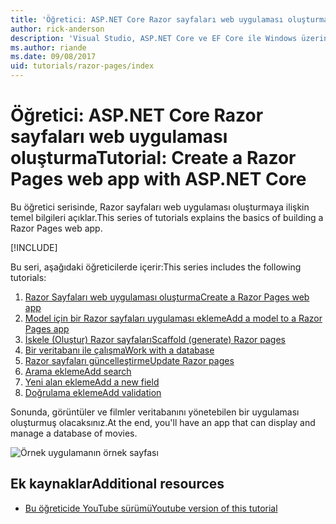 ```yaml
---
title: 'Öğretici: ASP.NET Core Razor sayfaları web uygulaması oluşturma'
author: rick-anderson
description: 'Visual Studio, ASP.NET Core ve EF Core ile Windows üzerinde Razor sayfaları web uygulaması oluşturun.'
ms.author: riande
ms.date: 09/08/2017
uid: tutorials/razor-pages/index
---
```

# <a name="tutorial-create-a-razor-pages-web-app-with-aspnet-core"></a><span data-ttu-id="37860-103">Öğretici: ASP.NET Core Razor sayfaları web uygulaması oluşturma</span><span class="sxs-lookup"><span data-stu-id="37860-103">Tutorial: Create a Razor Pages web app with ASP.NET Core</span></span>

<span data-ttu-id="37860-104">Bu öğretici serisinde, Razor sayfaları web uygulaması oluşturmaya ilişkin temel bilgileri açıklar.</span><span class="sxs-lookup"><span data-stu-id="37860-104">This series of tutorials explains the basics of building a Razor Pages web app.</span></span> 

[!INCLUDE[](~/includes/advancedRP.md)]

<span data-ttu-id="37860-105">Bu seri, aşağıdaki öğreticilerde içerir:</span><span class="sxs-lookup"><span data-stu-id="37860-105">This series includes the following tutorials:</span></span>

1. [<span data-ttu-id="37860-106">Razor Sayfaları web uygulaması oluşturma</span><span class="sxs-lookup"><span data-stu-id="37860-106">Create a Razor Pages web app</span></span>](xref:tutorials/razor-pages/razor-pages-start)
1. [<span data-ttu-id="37860-107">Model için bir Razor sayfaları uygulaması ekleme</span><span class="sxs-lookup"><span data-stu-id="37860-107">Add a model to a Razor Pages app</span></span>](xref:tutorials/razor-pages/model)
1. [<span data-ttu-id="37860-108">İskele (Oluştur) Razor sayfaları</span><span class="sxs-lookup"><span data-stu-id="37860-108">Scaffold (generate) Razor pages</span></span>](xref:tutorials/razor-pages/page)
1. [<span data-ttu-id="37860-109">Bir veritabanı ile çalışma</span><span class="sxs-lookup"><span data-stu-id="37860-109">Work with a database</span></span>](xref:tutorials/razor-pages/sql)
1. [<span data-ttu-id="37860-110">Razor sayfaları güncelleştirme</span><span class="sxs-lookup"><span data-stu-id="37860-110">Update Razor pages</span></span>](xref:tutorials/razor-pages/da1)
1. [<span data-ttu-id="37860-111">Arama ekleme</span><span class="sxs-lookup"><span data-stu-id="37860-111">Add search</span></span>](xref:tutorials/razor-pages/search)
1. [<span data-ttu-id="37860-112">Yeni alan ekleme</span><span class="sxs-lookup"><span data-stu-id="37860-112">Add a new field</span></span>](xref:tutorials/razor-pages/new-field)
1. [<span data-ttu-id="37860-113">Doğrulama ekleme</span><span class="sxs-lookup"><span data-stu-id="37860-113">Add validation</span></span>](xref:tutorials/razor-pages/validation)

<span data-ttu-id="37860-114">Sonunda, görüntüler ve filmler veritabanını yönetebilen bir uygulaması oluşturmuş olacaksınız.</span><span class="sxs-lookup"><span data-stu-id="37860-114">At the end, you'll have an app that can display and manage a database of movies.</span></span>

![Örnek uygulamanın örnek sayfası](index/_static/sample-page.png)

## <a name="additional-resources"></a><span data-ttu-id="37860-116">Ek kaynaklar</span><span class="sxs-lookup"><span data-stu-id="37860-116">Additional resources</span></span>

* [<span data-ttu-id="37860-117">Bu öğreticide YouTube sürümü</span><span class="sxs-lookup"><span data-stu-id="37860-117">Youtube version of this tutorial</span></span>](https://www.youtube.com/watch?v=F0SP7Ry4flQ&feature=youtu.be)
